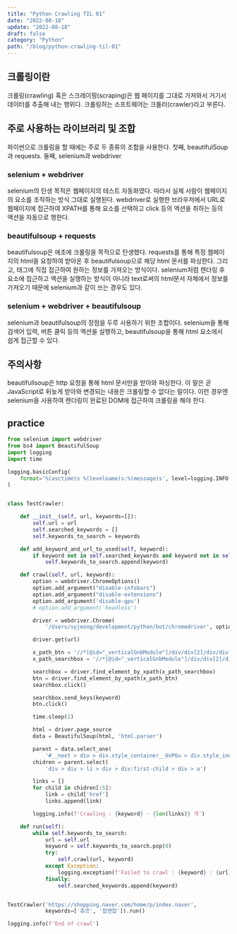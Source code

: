 ```yaml
---
title: "Python Crawling TIL 01"
date: "2022-08-18"
update: "2022-08-18"
draft: false
category: "Python"
path: "/blog/python-crawling-til-01"
---
```


## 크롤링이란
크롤링(crawling) 혹은 스크레이핑(scraping)은 웹 페이지를 그대로 가져와서 거기서 데이터를 추출해 내는 행위다. 크롤링하는 소프트웨어는 크롤러(crawler)라고 부른다.

## 주로 사용하는 라이브러리 및 조합
파이썬으로 크롤링을 할 때에는 주로 두 종류의 조합을 사용한다. 첫째, beautifulSoup과 requests. 둘째, selenium과 webdriver

### selenium + webdriver
selenium의 탄생 목적은 웹페이지의 테스트 자동화였다. 따라서 실제 사람이 웹페이지의 요소를 조작하는 방식 그대로 실행된다.
webdriver로 실행한 브라우저에서 URL로 웹페이지에 접근하여 XPATH를 통해 요소를 선택하고 click 등의 액션을 취하는 등의 액션을 자동으로 행한다.

### beautifulsoup + requests
beautifulsoup은 애초에 크롤링을 목적으로 탄생했다. requests를 통해 특정 웹페이지의 html을 요청하여 받아온 후 beautifulsoup으로 해당 html 문서를 파싱한다. 그리고, 태그에 직접 접근하여 원하는 정보를 가져오는 방식이다.
selenium처럼 렌더링 후 요소에 접근하고 액션을 실행하는 방식이 아니라 text로써의 html문서 자체에서 정보를 가져오기 때문에 selenium과 같이 쓰는 경우도 있다.

### selenium + webdriver + beautifulsoup
selenium과 beautifulsoup의 장점을 두루 사용하기 위한 조합이다. selenium을 통해 검색어 입력, 버튼 클릭 등의 액션을 실행하고, beautifulsoup을 통해 html 요소에서 쉽게 접근할 수 있다.

## 주의사항
beautifullsoup은 http 요청을 통해 html 문서만을 받아와 파싱한다. 이 말은 곧 JavaScript로 뒤늦게 받아와 변경되는 내용은 크롤링할 수 없다는 말이다. 이런 경우엔 selenium을 사용하여 렌더링이 완료된 DOM에 접근하여 크롤링을 해야 한다.

## practice
```python
from selenium import webdriver
from bs4 import BeautifulSoup
import logging
import time

logging.basicConfig(
    format='%(asctime)s %(levelname)s:%(message)s', level=logging.INFO
)


class TestCrawler:

    def __init__(self, url, keywords=[]):
        self.url = url
        self.searched_keywords = []
        self.keywords_to_search = keywords

    def add_keyword_and_url_to_used(self, keyword):
        if keyword not in self.searched_keywords and keyword not in self.keywords_to_search:
            self.keywords_to_search.append(keyword)

    def crawl(self, url, keyword):
        option = webdriver.ChromeOptions()
        option.add_argument("disable-infobars")
        option.add_argument("disable-extensions")
        option.add_argument('disable-gpu')
        # option.add_argument('headless')

        driver = webdriver.Chrome(
            '/Users/syjeong/development/python/bot/chromedriver', options=option)

        driver.get(url)

        x_path_btn = '//*[@id="_verticalGnbModule"]/div/div[2]/div/div[2]/div/div[2]/form/fieldset/div/button[2]'
        x_path_searchbox = '//*[@id="_verticalGnbModule"]/div/div[2]/div/div[2]/div/div[2]/form/fieldset/div/input'

        searchbox = driver.find_element_by_xpath(x_path_searchbox)
        btn = driver.find_element_by_xpath(x_path_btn)
        searchbox.click()

        searchbox.send_keys(keyword)
        btn.click()

        time.sleep(1)

        html = driver.page_source
        data = BeautifulSoup(html, 'html.parser')

        parent = data.select_one(
            '#__next > div > div.style_container__UxP6u > div.style_inner__i4gKy > div.style_content_wrap__Cdqnl > div.style_content__xWg5l > ul')
        chidren = parent.select(
            'div > div > li > div > div:first-child > div > a')

        links = []
        for child in chidren[:5]:
            link = child['href']
            links.append(link)

        logging.info(f'Crawling : {keyword} - {len(links)} 개')

    def run(self):
        while self.keywords_to_search:
            url = self.url
            keyword = self.keywords_to_search.pop(0)
            try:
                self.crawl(url, keyword)
            except Exception:
                logging.exception(f'Failed to crawl : {keyword} : {url}')
            finally:
                self.searched_keywords.append(keyword)


TestCrawler('https://shopping.naver.com/home/p/index.naver',
            keywords=['츄르', '찹앤찹']).run()

logging.info(f'End of crawl')

```

